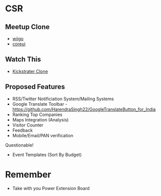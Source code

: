 # CSR

## Meetup Clone
- [wiigo](https://github.com/spacether/wiigo)
- [coreui](https://github.com/coreui/coreui-free-react-admin-template)

## Watch This
- [Kickstrater Clone](https://youtu.be/UQqqbmC6iCQ)


## Proposed Features
- RSS/Twitter Notificiation System/Mailing Systems
- Google Translate Toolbar - https://github.com/HarendraSingh22/GoogleTranslateButton_for_India
- Ranking Top Companies
- Maps Integration (Analysis) 
- Visitor Counter
- Feedback 
- Mobile/Email/PAN verification

Questionable!
- Event Templates (Sort By Budget)

# Remember
- Take with you Power Extension Board
